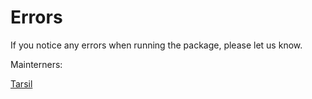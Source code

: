 # Errors

<aside class="notice">
If you notice any errors when running the package, please let us know.
</aside>

Mainterners:

<a target='_blank' href='https://tarsild.io'>Tarsil</a>
